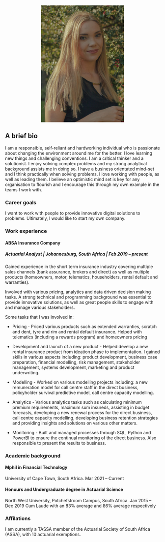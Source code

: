 <p align="center">
<img src="https://raw.githubusercontent.com/vDanielle24/vDanielle24.github.io/main/Danielle.jpg" width="270" height="380"/>
</p>

## A brief bio

I am a responsible, self-reliant and hardworking individual who is passionate about changing the environment around me for the better. I love learning new things and challenging conventions. I am a critical thinker and a solutionist. I enjoy solving complex problems and my strong analytical background assists me in doing so. I have a business orientated mind-set and I think practically when solving problems. I love working with people, as well as leading them. I believe an optimistic mind set is key for any organisation to flourish and I encourage this through my own example in the teams I work with.

### Career goals

I want to work with people to provide innovative digital solutions to problems. Ultimately, I would like to start my own company. 

### Work experience

#### ABSA Insurance Company
##### Actuarial Analyst | Johannesburg, South Africa | Feb 2019 – present

Gained experience in the short term insurance industry covering multiple sales channels (bank assurance, brokers and direct) as well as multiple products (homeowners, motor, telematics, householders, rental default and warranties). 

Involved with various pricing, analytics and data driven decision making tasks. A strong technical and programming background was essential to provide innovative solutions, as well as great people skills to engage with and manage various stakeholders.

Some tasks that I was involved in:

* Pricing - Priced various products such as extended warranties, scratch and dent, tyre and rim and rental default insurance. Helped with telematics (including a rewards program) and homeowners pricing

* Development and launch of a new product - Helped develop a new rental insurance product from ideation phase to implementation. I gained skills in various aspects including: product development, business case preparation, financial modelling, risk management, stakeholder management, systems development, marketing and product underwriting. 

* Modelling - Worked on various modelling projects including: a new remuneration model for call centre staff in the direct business, policyholder survival predictive model, call centre capacity modelling.

* Analytics - Various analytics tasks such as calculating minimum premium requirements, maximum sum insureds, assisting in budget forecasts, developing a new renewal process for the direct business, call centre capacity modelling, developing business retention strategies and providing insights and solutions on various other matters.

* Monitoring - Built and managed processes through SQL, Python and PowerBI to ensure the continual monitoring of the direct business. Also responsible to present the results to business.

### Academic background

#### Mphil in Financial Technology
University of Cape Town, South Africa.
Mar 2021 – Current

#### Honours and Undergraduate degree in Actuarial Science 
North West University, Potchefstroom Campus, South Africa.
Jan 2015 – Dec 2019
Cum Laude with an 83% average and 86% average respectively


### Affilations
I am currently a TASSA member of the Actuarial Society of South Africa (ASSA), with 10 actuarial exemptions.






